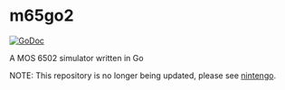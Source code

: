 m65go2
======

[![GoDoc](https://godoc.org/github.com/nwidger/m65go2?status.png)](https://godoc.org/github.com/nwidger/m65go2)

A MOS 6502 simulator written in Go

NOTE: This repository is no longer being updated, please see [nintengo](https://github.com/nwidger/nintengo).
